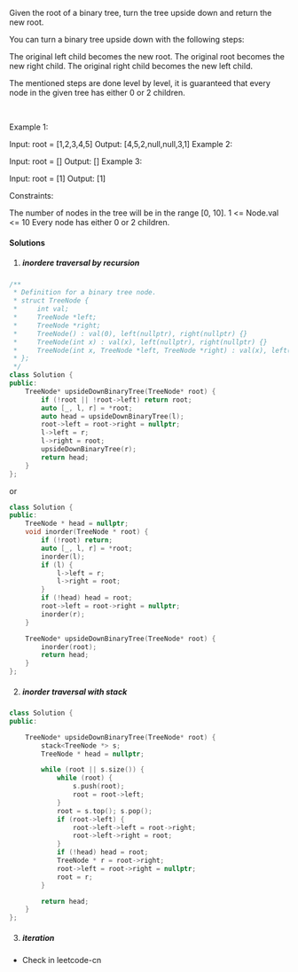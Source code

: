 Given the root of a binary tree, turn the tree upside down and return the new root.

You can turn a binary tree upside down with the following steps:

The original left child becomes the new root.
The original root becomes the new right child.
The original right child becomes the new left child.


The mentioned steps are done level by level, it is guaranteed that every node in the given tree has either 0 or 2 children.

 

Example 1:


Input: root = [1,2,3,4,5]
Output: [4,5,2,null,null,3,1]
Example 2:

Input: root = []
Output: []
Example 3:

Input: root = [1]
Output: [1]
 

Constraints:

The number of nodes in the tree will be in the range [0, 10].
1 <= Node.val <= 10
Every node has either 0 or 2 children.


#### Solutions

1. ##### inordere traversal by recursion

```cpp
/**
 * Definition for a binary tree node.
 * struct TreeNode {
 *     int val;
 *     TreeNode *left;
 *     TreeNode *right;
 *     TreeNode() : val(0), left(nullptr), right(nullptr) {}
 *     TreeNode(int x) : val(x), left(nullptr), right(nullptr) {}
 *     TreeNode(int x, TreeNode *left, TreeNode *right) : val(x), left(left), right(right) {}
 * };
 */
class Solution {
public:
    TreeNode* upsideDownBinaryTree(TreeNode* root) {
        if (!root || !root->left) return root;
        auto [_, l, r] = *root;
        auto head = upsideDownBinaryTree(l);
        root->left = root->right = nullptr;
        l->left = r;
        l->right = root;
        upsideDownBinaryTree(r);
        return head;
    }
};
```

or

```cpp
class Solution {
public:
    TreeNode * head = nullptr;
    void inorder(TreeNode * root) {
        if (!root) return;
        auto [_, l, r] = *root;
        inorder(l);
        if (l) {
            l->left = r;
            l->right = root;
        }
        if (!head) head = root;
        root->left = root->right = nullptr;
        inorder(r);
    }

    TreeNode* upsideDownBinaryTree(TreeNode* root) {
        inorder(root);
        return head;
    }
};
```

2. ##### inorder traversal with stack

```cpp
class Solution {
public:

    TreeNode* upsideDownBinaryTree(TreeNode* root) {
        stack<TreeNode *> s;
        TreeNode * head = nullptr;

        while (root || s.size()) {
            while (root) {
                s.push(root);
                root = root->left;
            }
            root = s.top(); s.pop();
            if (root->left) {
                root->left->left = root->right;
                root->left->right = root;
            }
            if (!head) head = root;
            TreeNode * r = root->right;
            root->left = root->right = nullptr;
            root = r;
        }

        return head;
    }
};
```

3. ##### iteration

- Check in leetcode-cn

```cpp

```